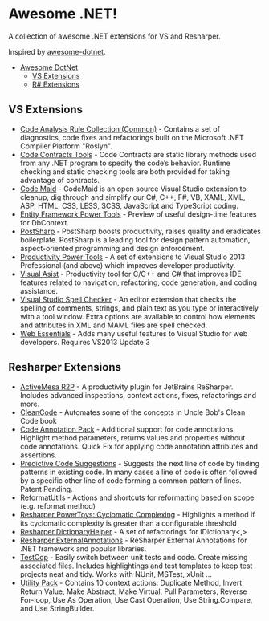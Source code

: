 # Awesome .NET!

A collection of awesome .NET extensions for VS and Resharper.

Inspired by [awesome-dotnet](https://github.com/quozd/awesome-dotnet).

* [Awesome DotNet](#awesome-dotnet)
  * [VS Extensions](#vs-extensions)
  * [R# Extensions](#resharper-extensions)

## VS Extensions

* [Code Analysis Rule Collection (Common)](http://visualstudiogallery.msdn.microsoft.com/ba1eece5-edbc-4543-aa1f-f567dadab79b) - Contains a set of diagnostics, code fixes and refactorings built on the Microsoft .NET Compiler Platform "Roslyn".
* [Code Contracts Tools](http://visualstudiogallery.msdn.microsoft.com/1ec7db13-3363-46c9-851f-1ce455f66970) - Code Contracts are static library methods used from any .NET program to specify the code’s behavior. Runtime checking and static checking tools are both provided for taking advantage of contracts.
* [Code Maid](http://visualstudiogallery.msdn.microsoft.com/76293c4d-8c16-4f4a-aee6-21f83a571496) - CodeMaid is an open source Visual Studio extension to cleanup, dig through and simplify our C#, C++, F#, VB, XAML, XML, ASP, HTML, CSS, LESS, SCSS, JavaScript and TypeScript coding.
* [Entity Framework Power Tools](http://visualstudiogallery.msdn.microsoft.com/72a60b14-1581-4b9b-89f2-846072eff19d) - Preview of useful design-time features for DbContext.
* [PostSharp](http://visualstudiogallery.msdn.microsoft.com/a058d5d3-e654-43f8-a308-c3bdfdd0be4a) - PostSharp boosts productivity, raises quality and eradicates boilerplate. PostSharp is a leading tool for design pattern automation, aspect-oriented programming and design enforcement.
* [Productivity Power Tools](http://visualstudiogallery.msdn.microsoft.com/dbcb8670-889e-4a54-a226-a48a15e4cace) - A set of extensions to Visual Studio 2013 Professional (and above) which improves developer productivity.
* [Visual Asist](http://visualstudiogallery.msdn.microsoft.com/D6678A1F-C700-4532-8C5E-A799D875063D) - Productivity tool for C/C++ and C# that improves IDE features related to navigation, refactoring, code generation, and coding assistance.
* [Visual Studio Spell Checker](http://visualstudiogallery.msdn.microsoft.com/a23de100-31a1-405c-b4b7-d6be40c3dfff) - An editor extension that checks the spelling of comments, strings, and plain text as you type or interactively with a tool window. Extra options are available to control how elements and attributes in XML and MAML files are spell checked.
* [Web Essentials](http://visualstudiogallery.msdn.microsoft.com/56633663-6799-41d7-9df7-0f2a504ca361) - Adds many useful features to Visual Studio for web developers. Requires VS2013 Update 3

## Resharper Extensions

* [ActiveMesa R2P](https://resharper-plugins.jetbrains.com/packages/R2P/) - A productivity plugin for JetBrains ReSharper. Includes advanced inspections, context actions, fixes, refactorings and more.
* [CleanCode](https://resharper-plugins.jetbrains.com/packages/CleanCode/) - Automates some of the concepts in Uncle Bob's Clean Code book
* [Code Annotation Pack](https://resharper-plugins.jetbrains.com/packages/CodeAnnotationPack/) - Additional support for code annotations. Highlight method parameters, returns values and properties without code annotations. Quick Fix for applying code annotation attributes and assertions.
* [Predictive Code Suggestions](https://resharper-plugins.jetbrains.com/packages/PredictiveCodeSuggestions/) - Suggests the next line of code by finding patterns in existing code. In many cases a line of code is often followed by a specific other line of code forming a common pattern of lines. Patent Pending.
* [ReformatUtils](https://resharper-plugins.jetbrains.com/packages/ReformatUtils/) - Actions and shortcuts for reformatting based on scope (e.g. reformat method)
* [Resharper PowerToys: Cyclomatic Complexing](https://resharper-plugins.jetbrains.com/packages/PowerToys.CyclomaticComplexity/) - Highlights a method if its cyclomatic complexity is greater than a configurable threshold
* [Resharper.DictionaryHelper](https://resharper-plugins.jetbrains.com/packages/ReSharper.DictionaryHelper/) - A set of refactorings for IDictionary<,>
* [Resharper.ExternalAnnotations](https://resharper-plugins.jetbrains.com/packages/ReSharper.ExternalAnnotations/) - ReSharper External Annotations for .NET framework and popular libraries.
* [TestCop](https://resharper-plugins.jetbrains.com/packages/Resharper.TestCop/) - Easily switch between unit tests and code. Create missing associated files. Includes highlightings and test templates to keep test projects neat and tidy. Works with NUnit, MSTest, xUnit ...
* [Utility Pack](https://resharper-plugins.jetbrains.com/packages/UtilityPack/) - Contains 10 context actions: Duplicate Method, Invert Return Value, Make Abstract, Make Virtual, Pull Parameters, Reverse For-loop, Use As Operation, Use Cast Operation, Use String.Compare, and Use StringBuilder.
